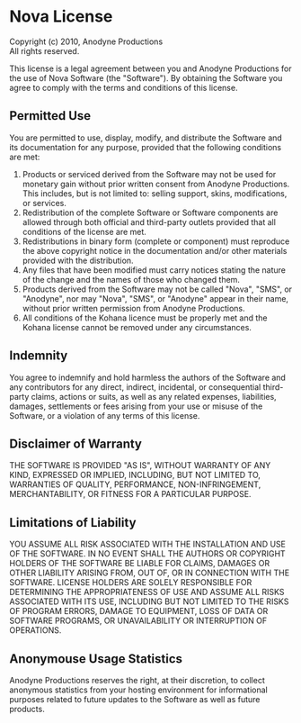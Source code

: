# Nova License

Copyright (c) 2010, Anodyne Productions  
All rights reserved.

This license is a legal agreement between you and Anodyne Productions for the use of Nova Software (the "Software").  By obtaining the Software you agree to comply with the terms and conditions of this license.

## Permitted Use
You are permitted to use, display, modify, and distribute the Software and its documentation for any purpose, provided that the following conditions are met:

1. Products or serviced derived from the Software may not be used for monetary gain without prior written consent from Anodyne Productions. This includes, but is not limited to: selling support, skins, modifications, or services.
2. Redistribution of the complete Software or Software components are allowed through both official and third-party outlets provided that all conditions of the license are met.
3. Redistributions in binary form (complete or component) must reproduce the above copyright notice in the documentation and/or other materials provided with the distribution.
4. Any files that have been modified must carry notices stating the nature of the change and the names of those who changed them.
5. Products derived from the Software may not be called "Nova", "SMS", or "Anodyne", nor may "Nova", "SMS", or "Anodyne" appear in their name, without prior written permission from Anodyne Productions.
6. All conditions of the Kohana licence must be properly met and the Kohana license cannot be removed under any circumstances.

## Indemnity
You agree to indemnify and hold harmless the authors of the Software and any contributors for any direct, indirect, incidental, or consequential third-party claims, actions or suits, as well as any related expenses, liabilities, damages, settlements or fees arising from your use or misuse of the Software, or a violation of any terms of this license.

## Disclaimer of Warranty
THE SOFTWARE IS PROVIDED "AS IS", WITHOUT WARRANTY OF ANY KIND, EXPRESSED OR IMPLIED, INCLUDING, BUT NOT LIMITED TO, WARRANTIES OF QUALITY, PERFORMANCE, NON-INFRINGEMENT, MERCHANTABILITY, OR FITNESS FOR A PARTICULAR PURPOSE.

## Limitations of Liability
YOU ASSUME ALL RISK ASSOCIATED WITH THE INSTALLATION AND USE OF THE SOFTWARE. IN NO EVENT SHALL THE AUTHORS OR COPYRIGHT HOLDERS OF THE SOFTWARE BE LIABLE FOR CLAIMS, DAMAGES OR OTHER LIABILITY ARISING FROM, OUT OF, OR IN CONNECTION WITH THE SOFTWARE. LICENSE HOLDERS ARE SOLELY RESPONSIBLE FOR DETERMINING THE APPROPRIATENESS OF USE AND ASSUME ALL RISKS ASSOCIATED WITH ITS USE, INCLUDING BUT NOT LIMITED TO THE RISKS OF PROGRAM ERRORS, DAMAGE TO EQUIPMENT, LOSS OF DATA OR SOFTWARE PROGRAMS, OR UNAVAILABILITY OR INTERRUPTION OF OPERATIONS.

## Anonymouse Usage Statistics
Anodyne Productions reserves the right, at their discretion, to collect anonymous statistics from your hosting environment for informational purposes related to future updates to the Software as well as future products.
